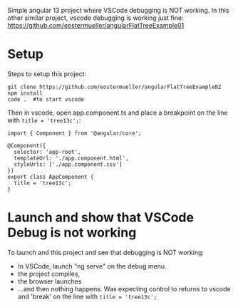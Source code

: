 Simple angular 13 project where VSCode debugging is NOT working.  In this other similar project, vscode debugging is working just fine:  https://github.com/eostermueller/angularFlatTreeExample01

# Setup
Steps to setup this project:

    git clone https://github.com/eostermueller/angularFlatTreeExample02
    npm install
    code .  #to start vscode
    
Then in vscode, open app.component.ts and place a breakpoint on the line with `title = 'tree13c';`:

    import { Component } from '@angular/core';
    
    @Component({
      selector: 'app-root',
      templateUrl: './app.component.html',
      styleUrls: ['./app.component.css']
    })
    export class AppComponent {
      title = 'tree13c';
    }
# Launch and show that VSCode Debug is not working

To launch and this project and see that debugging is NOT working:

* In VSCode, launch "ng serve" on the debug menu.
* the project compiles, 
* the browser launches 
* ...and then nothing happens.  Was expecting control to returns to vscode and 'break' on the line with `title = 'tree13c';`


